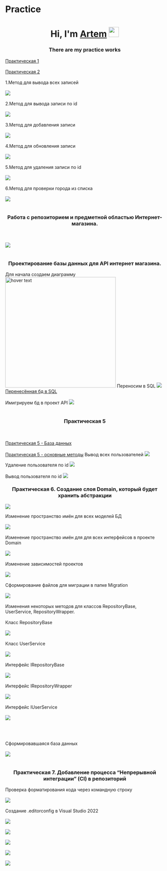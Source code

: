 # Practice
<h1 align="center">Hi, I'm <a href="https://daniilshat.ru/" target="_blank">Artem</a> 
<img src="https://github.com/blackcater/blackcater/raw/main/images/Hi.gif" height="32"/></h1>
<h3 align="center">There are my practice works</h3>
<a href="WebAPI1/WebAPI1/Controllers/WeatherForecastController.cs"> Практическая 1</a>
<br> </br>
<a href="WebAPI2/WebAPI1/Controllers/WeatherForecastController.cs"> Практическая 2</a> <br></br>
1.Метод для вывода всех записей
<br></br>
<img src="https://user-images.githubusercontent.com/124985495/222650655-f5f54d3c-6411-4a8b-9a0c-a8eb050ee72c.png">
<br></br>
2.Метод для вывода записи по id
<br></br>
<img src="https://user-images.githubusercontent.com/124985495/222651172-a08b420b-a767-420b-85b8-aa0694c6cee2.png">
<br></br>
3.Метод для добавления записи
<br></br>
<img src="https://user-images.githubusercontent.com/124985495/222654279-2bc6b7ba-6ffb-496d-9043-0ff90ff09a9e.png">
<br></br>
4.Метод для обновления записи
<br></br>
<img src="https://user-images.githubusercontent.com/124985495/222654717-38df761c-579a-45f1-b9e2-d57893e81d62.png">
<br></br>
5.Метод для удаления записи по id
<br></br>
<img src="https://user-images.githubusercontent.com/124985495/222654876-f6dd25f2-6b54-4127-8ccb-3af72d0374ed.png">
<br></br>
6.Метод для проверки города из списка
<br></br>
<img src="https://user-images.githubusercontent.com/124985495/222655277-d7b85b26-325c-4720-ad19-3e082dd275cb.png">
<br></br>
<h3 align="center">Работа с репозиторием и предметной областью Интернет-магазина.</h3>
<br></br>
<img src="https://user-images.githubusercontent.com/124985495/224268737-0d11b864-ff2a-459a-937d-4fde818850ea.png">
<br></br>
<h3 align="center">Проектирование базы данных для API интернет магазина.</h3>
Для начала создаем диаграмму
<img src="https://user-images.githubusercontent.com/124985495/222645550-82064f66-65fd-47cb-8206-ad4e435f93c7.png" width="350" title="hover text">
Переносим в SQL 
<img src="https://user-images.githubusercontent.com/124985495/222666119-23006ce0-5da7-4987-98a2-61d4e4213fbe.png" >
<a href="WebShop.sql">Перенесённая бд в SQL</a> <br></br>
Имигрируем бд в проект API
<img src="https://user-images.githubusercontent.com/124985495/225843930-8dc5ed16-8077-4901-9686-ba056a8c5c49.png" >
<br></br>
<h3 align="center">Практическая 5</h3>
<br></br>
<a href="WebShop.sql">Практическая 5 - База данных</a> <br></br>
<a href="Практ 5/UserController.cs"> Практическая 5 - основные методы</a>
Вывод всех пользователей
<img src="https://user-images.githubusercontent.com/124985495/225869632-5fd7bdea-2a64-4ff4-b0e1-c288c2f62a51.png" >

Удаление пользователя по id
<img src="https://user-images.githubusercontent.com/124985495/225874673-efb3db78-0877-40a3-849e-feb24bde52e3.png" >
<br></br>
Вывод пользователя по id
<img src="https://user-images.githubusercontent.com/124985495/225874136-dc09ad95-c055-45e9-930b-cae278e8c643.png" >

<h3 align="center">Практическая 6. Создание слоя Domain, который будет хранить абстракции</h3>
<img src="https://user-images.githubusercontent.com/124985495/225898281-552b0a10-ece9-4d29-a716-4027e2ebb0f8.png" >

Изменение пространство имён для всех моделей БД
<br></br>
<img src="https://user-images.githubusercontent.com/124985495/230552381-2ee4db2a-075b-4603-ae2b-7bf7367a9da1.png" >
<br></br>
Изменение пространство имён для для всех интерфейсов в проекте Domain
<br></br>
<img src="https://user-images.githubusercontent.com/124985495/230552444-a584fa47-de23-4a4e-95bf-dde085291a09.png" >
<br></br>
Изменение зависимостей проектов
<br></br>
<img src="https://user-images.githubusercontent.com/124985495/230552706-219d123d-3571-4b94-ad86-a6a0c001107f.png" >
<br></br>
Сформирование файлов для миграции в папке Migration
<br></br>
<img src="https://user-images.githubusercontent.com/124985495/230552942-eb44345a-f3c7-4335-93f4-985b2e14a9d6.png" >
<br></br>
Изменения некоторых методов для классов RepositoryBase, UserService, RepositoryWrapper.
<br></br>
Класс RepositoryBase
<br></br>
<img src="https://user-images.githubusercontent.com/124985495/230553492-b0f44ba6-f3b0-4443-9ef3-b795d7a0f014.png" >
<br></br>
Класс UserService
<br></br>
<img src="https://user-images.githubusercontent.com/124985495/230553686-bd7cbbe9-2f22-46ec-aff7-dd191f611af1.png" >
<br></br>
Интерфейс IRepositoryBase
<br></br>
<img src="https://user-images.githubusercontent.com/124985495/230554161-f7c6597c-9b5b-44c4-ae2f-9424c126fb97.png" >
<br></br>
Интерфейс IRepositoryWrapper
<br></br>
<img src="https://user-images.githubusercontent.com/124985495/230554235-35aed06c-b01e-4b9c-b2ea-f65eb65ca97d.png" >
<br></br>
Интерфейс IUserService
<br></br>
<img src="https://user-images.githubusercontent.com/124985495/230554333-94ad3c56-eeb3-4d4b-aadb-a86bc8401737.png" >
<br></br>

<br></br>
Сформировавшаяся база данных
<br></br>
<img src="https://user-images.githubusercontent.com/124985495/230553243-9fb315ff-80c2-4f09-8afc-eb5cfbd2cbd7.png" >
<br></br>

<h3 align="center">Практическая 7. Добавление процесса “Непрерывной интеграции” (CI) в репозиторий</h3>
Проверка форматирования кода через командную строку
<br></br>
<img src="https://user-images.githubusercontent.com/124985495/230574933-dcf63faa-5c16-4724-819a-07d57ed4832d.png" >
<br></br>
Создание .editorconfig в Visual Studio 2022
<br></br>
<img src="https://user-images.githubusercontent.com/124985495/230575310-2941d58e-bb86-41eb-9ea8-4658cf66f8ce.png" >
<br></br>
<img src="https://github.com/ArtemZont/Practice/assets/124985495/b74524d4-447e-4310-a0cc-ba9e0d7b2dc5" >
<br></br>
<img src="https://github.com/ArtemZont/Practice/assets/124985495/a5e40fb4-b66d-4bd1-a30e-efa472ff7027" >
<br></br>
<img src="https://github.com/ArtemZont/Practice/assets/124985495/537d9035-e6dd-4e6a-8b6b-695602c62feb" >
<br></br>
<img src="https://github.com/ArtemZont/Practice/assets/124985495/3728bdc4-4f16-4d46-a045-165fd53bbe01" >
<br></br>

